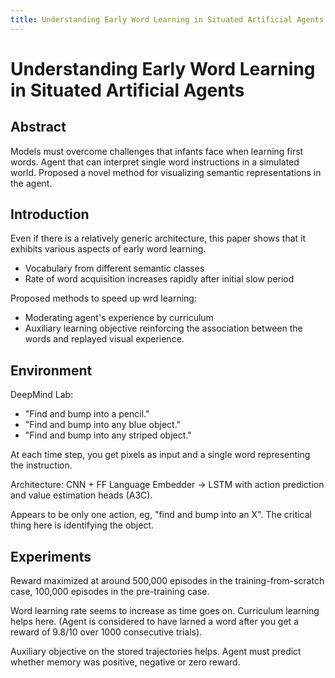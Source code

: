 ```yaml
---
title: Understanding Early Word Learning in Situated Artificial Agents.
---
```

# Understanding Early Word Learning in Situated Artificial Agents

## Abstract

Models must overcome challenges that infants face when learning first
words. Agent that can interpret single word instructions in a simulated world.
Proposed a novel method for visualizing semantic representations in the agent.

## Introduction

Even if there is a relatively generic architecture, this paper shows that
it exhibits various aspects of early word learning.
 * Vocabulary from different semantic classes
 * Rate of word acquisition increases rapidly after initial slow period

Proposed methods to speed up wrd learning:
 * Moderating agent's experience by curriculum
 * Auxiliary learning objective reinforcing the association between the words and replayed visual experience.

## Environment

DeepMind Lab:
 * "Find and bump into a pencil."
 * "Find and bump into any blue object."
 * "Find and bump into any striped object."

At each time step, you get pixels as input and a single word representing the instruction.

Architecture: CNN + FF Language Embedder -> LSTM with action prediction and value estimation heads (A3C).

Appears to be only one action, eg, "find and bump into an X". The critical thing here is identifying the object.

## Experiments

Reward maximized at around 500,000 episodes in the training-from-scratch case,
100,000 episodes in the pre-training case.

Word learning rate seems to increase as time goes on. Curriculum learning helps
here. (Agent is considered to have larned a word after you get a reward of 9.8/10
over 1000 consecutive trials).

Auxiliary objective on the stored trajectories helps. Agent must predict whether
memory was positive, negative or zero reward.